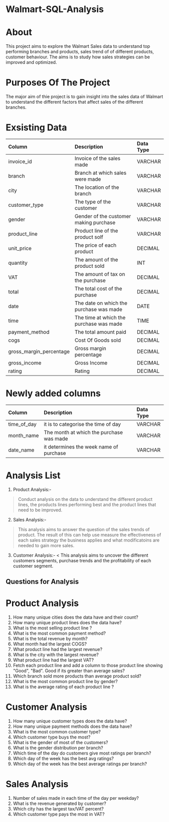 # Walmart-SQL-Analysis

# About
This project aims to explore the Walmart Sales data to understand top performing branches and products, sales trend of of different products, customer behaviour. The aims is to study how sales strategies can be improved and optimized.

# Purposes Of The Project
The major aim of thie project is to gain insight into the sales data of Walmart to understand the different factors that affect sales of the different branches.

# Exsisting Data
| Column                  | Description                             | Data Type      |
| :---------------------- | :-------------------------------------- | :------------- |
| invoice_id              | Invoice of the sales made               | VARCHAR    |
| branch                  | Branch at which sales were made         | VARCHAR     |
| city                    | The location of the branch              | VARCHAR    |
| customer_type           | The type of the customer                | VARCHAR    |
| gender                  | Gender of the customer making purchase  | VARCHAR    |
| product_line            | Product line of the product solf        | VARCHAR   |
| unit_price              | The price of each product               | DECIMAL |
| quantity                | The amount of the product sold          | INT            |
| VAT                     | The amount of tax on the purchase       | DECIMAL    |
| total                   | The total cost of the purchase          | DECIMAL |
| date                    | The date on which the purchase was made | DATE           |
| time                    | The time at which the purchase was made | TIME      |
| payment_method          | The total amount paid                   | DECIMAL |
| cogs                    | Cost Of Goods sold                      | DECIMAL |
| gross_margin_percentage | Gross margin percentage                 | DECIMAL   |
| gross_income            | Gross Income                            | DECIMAL |
| rating                  | Rating                                  | DECIMAL    |

# Newly added columns
| Column                  | Description                             | Data Type      |
| :---------------------- | :-------------------------------------- | :------------- |
| time_of_day             | it is to categorise the time of day     | VARCHAR    |
| month_name              | The month at which the purchase was made| VARCHAR     |
| date_name               | it determines the week name of purchase | VARCHAR    |

# Analysis List

1. Product Analysis:-
> Conduct analysis on the data to understand the different product lines, the products lines performing best and the product lines that need to be improved.

2. Sales Analysis:-
> This analysis aims to answer the question of the sales trends of product. The result of this can help use measure the effectiveness of each sales strategy the 
   business applies and what modificatoins are needed to gain more sales.

3. Customer Analysis:-
 <  This analysis aims to uncover the different customers segments, purchase trends and the profitability of each customer segment.
   
## Questions for Analysis

# Product Analysis
1. How many unique cities does the data have and their count?
2. How many unique product lines does the data have?
3. What is the most selling product line ?
4. What is the most common payment method?    
5. What is the total revenue by month?  
6. What month had the largest COGS?
7. What product line had the largest revenue?
8. What is the city with the largest revenue?
9. What product line had the largest VAT?
10. Fetch each product line and add a column to those product line showing "Good", "Bad". Good if its greater than average sales?
11. Which branch sold more products than average product sold?
12. What is the most common product line by gender?
13. What is the average rating of each product line ?

# Customer Analysis
1. How many unique customer types does the data have?   
2. How many unique payment methods does the data have?   
3. What is the most common customer type?
4. Which customer type buys the most?    
5. What is the gender of most of the customers?
6. What is the gender distribution per branch?
7. Which time of the day do customers give most ratings per branch?
8. Which day of the week has the best avg ratings?
9. Which day of the week has the best average ratings per branch?

# Sales Analysis
1. Number of sales made in each time of the day per weekday?   
2. What is the revenue generated by customer?
3. Which city has the largest tax/VAT percent?   
4. Which customer type pays the most in VAT?










   
   
   
